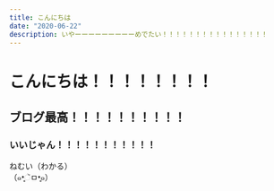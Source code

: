 ```yaml
---
title: こんにちは
date: "2020-06-22"
description: いやーーーーーーーーーめでたい！！！！！！！！！！！！！！！！
---
```


# こんにちは！！！！！！！！
## ブログ最高！！！！！！！！！！
### いいじゃん！！！！！！！！！！！

ねむい（わかる）  
（๑•̥ૅㅁ•̥๑）
